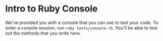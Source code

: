 # Intro to Ruby Console

We've provided you with a console that you can use to test your code. To enter a console session, run `ruby tools/console.rb`. You'll be able to test out the methods that you write here.

